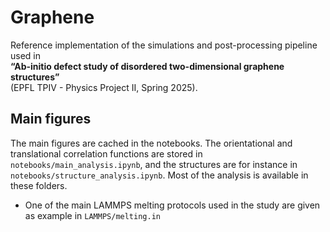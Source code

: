 # Graphene

Reference implementation of the simulations and post-processing pipeline used in  
**“Ab-initio defect study of disordered two-dimensional graphene structures”**  
(EPFL TPIV - Physics Project II, Spring 2025).

## Main figures

The main figures are cached in the notebooks. The orientational and translational correlation functions are stored in `notebooks/main_analysis.ipynb`, and the structures are for instance in  `notebooks/structure_analysis.ipynb`. Most of the analysis is available in these folders.

- One of the main LAMMPS melting protocols used in the study are given as example in `LAMMPS/melting.in`
